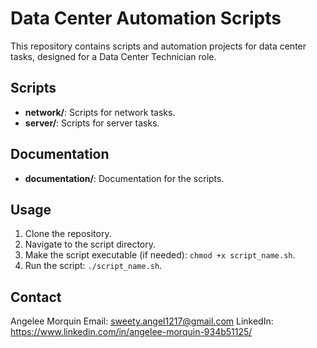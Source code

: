 # Data Center Automation Scripts

This repository contains scripts and automation projects for data center tasks, designed for a Data Center Technician role.

## Scripts

* **network/**: Scripts for network tasks.
* **server/**: Scripts for server tasks.

## Documentation

* **documentation/**: Documentation for the scripts.

## Usage

1.  Clone the repository.
2.  Navigate to the script directory.
3.  Make the script executable (if needed): `chmod +x script_name.sh`.
4.  Run the script: `./script_name.sh`.

## Contact

Angelee Morquin
Email: sweety.angel1217@gmail.com
LinkedIn: https://www.linkedin.com/in/angelee-morquin-934b51125/
